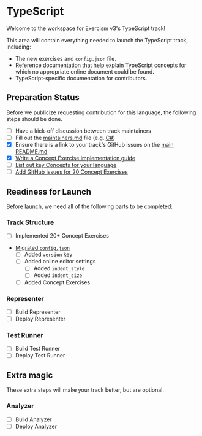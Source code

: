 # TypeScript

Welcome to the workspace for Exercism v3's TypeScript track!

This area will contain everything needed to launch the TypeScript track, including:

- The new exercises and `config.json` file.
- Reference documentation that help explain TypeScript concepts for which no appropriate online document could be found.
- TypeScript-specific documentation for contributors.

## Preparation Status

Before we publicize requesting contribution for this language, the following steps should be done.

- [ ] Have a kick-off discussion between track maintainers
- [ ] Fill out the [maintainers.md](./maintainers.md) file (e.g. [C#](../csharp/maintainers.md))
- [x] Ensure there is a link to your track's GitHub issues on the [main README.md](../../README.md)
- [x] [Write a Concept Exercise implementation guide](../../docs/maintainers/writing-a-concept-exercise-github-issue.md)
- [ ] [List out key Concepts for your language](../../docs/maintainers/determining-concepts.md)
- [ ] [Add GitHub issues for 20 Concept Exercises](../../docs/maintainers/writing-a-concept-exercise-github-issue.md)

## Readiness for Launch

Before launch, we need all of the following parts to be completed:

### Track Structure

- [ ] Implemented 20+ Concept Exercises
- [Migrated `config.json`](../../docs/maintainers/migrating-your-config-json-files.md)
  - [ ] Added `version` key
  - [ ] Added online editor settings
    - [ ] Added `indent_style`
    - [ ] Added `indent_size`
  - [ ] Added Concept Exercises

### Representer

- [ ] Build Representer
- [ ] Deploy Representer

### Test Runner

- [ ] Build Test Runner
- [ ] Deploy Test Runner

## Extra magic

These extra steps will make your track better, but are optional.

### Analyzer

- [ ] Build Analyzer
- [ ] Deploy Analyzer

